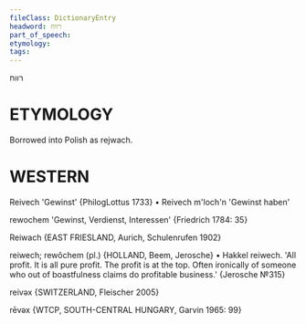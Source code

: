 ```yaml
---
fileClass: DictionaryEntry
headword: רווח
part_of_speech: 
etymology: 
tags: 
---
```

רווח

ETYMOLOGY
===========
Borrowed into Polish as rejwach. 

WESTERN
========

Reivech 'Gewinst' {PhilogLottus 1733}
	•	Reivech m'loch'n 'Gewinst haben'

rewochem 'Gewinst, Verdienst, Interessen' {Friedrich 1784: 35}

Reiwach {EAST FRIESLAND, Aurich, Schulenrufen 1902}

reiwech; rewôchem (pl.) {HOLLAND, Beem, Jerosche}
	•	Hakkel reiwech. 'All profit. It is all pure profit. The profit is at the top. Often ironically of someone who out of boastfulness claims do profitable business.' {Jerosche №315}

reivəx {SWITZERLAND, Fleischer 2005}

rēvəx {WTCP, SOUTH-CENTRAL HUNGARY, Garvin 1965: 99}

